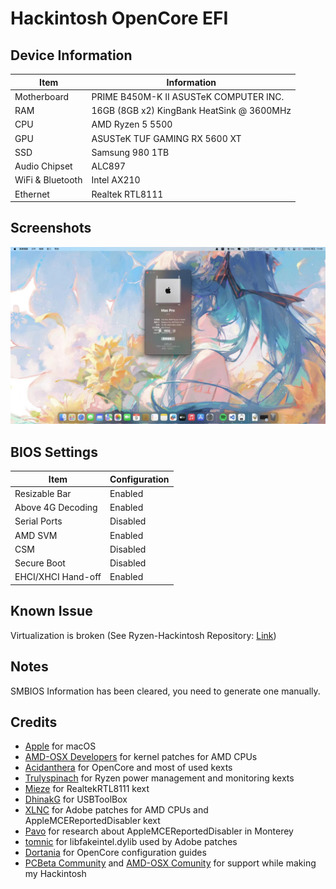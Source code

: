 # Hackintosh OpenCore EFI

## Device Information

| Item | Information |
| - | - |
| Motherboard | PRIME B450M-K II ASUSTeK COMPUTER INC. |
| RAM | 16GB (8GB x2) KingBank HeatSink @ 3600MHz |
| CPU | AMD Ryzen 5 5500 |
| GPU | ASUSTeK TUF GAMING RX 5600 XT |
| SSD | Samsung 980 1TB |
| Audio Chipset | ALC897 |
| WiFi & Bluetooth | Intel AX210 |
| Ethernet | Realtek RTL8111 |

## Screenshots

![Screenshot](Assets/ScreenShots.jpeg)

## BIOS Settings

| Item | Configuration |
| - | - |
| Resizable Bar | Enabled |
| Above 4G Decoding | Enabled |
| Serial Ports | Disabled |
| AMD SVM | Enabled |
| CSM | Disabled |
| Secure Boot | Disabled |
| EHCI/XHCI Hand-off | Enabled |

## Known Issue

Virtualization is broken (See Ryzen-Hackintosh Repository: [Link](https://github.com/mikigal/ryzen-hackintosh#virtualization))

## Notes
SMBIOS Information has been cleared, you need to generate one manually.

## Credits

- [Apple](https://apple.com) for macOS
- [AMD-OSX Developers](https://github.com/AMD-OSX) for kernel patches for AMD CPUs
- [Acidanthera](https://github.com/acidanthera) for OpenCore and most of used kexts
- [Trulyspinach](https://github.com/trulyspinach) for Ryzen power management and monitoring kexts
- [Mieze](https://github.com/Mieze) for RealtekRTL8111 kext
- [DhinakG](https://github.com/USBToolBox) for USBToolBox
- [XLNC](https://github.com/naveenkrdy) for Adobe patches for AMD CPUs and AppleMCEReportedDisabler kext
- [Pavo](https://github.com/Pavo-IM) for research about AppleMCEReportedDisabler in Monterey
- [tomnic](https://www.macos86.it/profile/69-tomnic/) for libfakeintel.dylib used by Adobe patches
- [Dortania](https://github.com/dortania) for OpenCore configuration guides
- [PCBeta Community](https://bbs.pcbeta.com) and [AMD-OSX Comunity](https://forum.amd-osx.com/) for support while making my Hackintosh